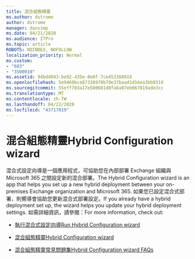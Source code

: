 ```yaml
---
title: 混合組態精靈
ms.author: dstrome
author: dstrome
manager: dansimp
ms.date: 04/21/2020
ms.audience: ITPro
ms.topic: article
ROBOTS: NOINDEX, NOFOLLOW
localization_priority: Normal
ms.custom:
- "603"
- "3500010"
ms.assetid: 94bdd043-be92-435e-8e0f-7ce453368919
ms.openlocfilehash: 5e9469bce87338978b79e37baad1d16ea3bb0310
ms.sourcegitcommit: 55eff703a17e500681d8fa6a87eb067019ade3cc
ms.translationtype: MT
ms.contentlocale: zh-TW
ms.lasthandoff: 04/22/2020
ms.locfileid: "43717019"
---
```

# <a name="hybrid-configuration-wizard"></a><span data-ttu-id="7d314-102">混合組態精靈</span><span class="sxs-lookup"><span data-stu-id="7d314-102">Hybrid Configuration wizard</span></span>

<span data-ttu-id="7d314-103">混合式設定向導是一個應用程式，可協助您在內部部署 Exchange 組織與 Microsoft 365 之間設定新的混合部署。</span><span class="sxs-lookup"><span data-stu-id="7d314-103">The Hybrid Configuration wizard is an app that helps you set up a new hybrid deployment between your on-premises Exchange organization and Microsoft 365.</span></span> <span data-ttu-id="7d314-104">如果您已設定混合式部署，則嚮導會協助您更新混合式部署設定。</span><span class="sxs-lookup"><span data-stu-id="7d314-104">If you already have a hybrid deployment set up, the wizard helps you update your hybrid deployment settings.</span></span> <span data-ttu-id="7d314-105">如需詳細資訊，請參閱：</span><span class="sxs-lookup"><span data-stu-id="7d314-105">For more information, check out:</span></span>
  
- [<span data-ttu-id="7d314-106">執行混合式設定向導</span><span class="sxs-lookup"><span data-stu-id="7d314-106">Run Hybrid Configuration wizard</span></span>](https://technet.microsoft.com/library/mt595788%28v=exchg.150%29.aspx)

- [<span data-ttu-id="7d314-107">混合組態精靈</span><span class="sxs-lookup"><span data-stu-id="7d314-107">Hybrid Configuration wizard</span></span>](https://technet.microsoft.com/library/hh529921%28v=exchg.150%29.aspx)

- [<span data-ttu-id="7d314-108">混合組態精靈常見問題集</span><span class="sxs-lookup"><span data-stu-id="7d314-108">Hybrid Configuration wizard FAQs</span></span>](https://technet.microsoft.com/library/mt488940%28v=exchg.150%29.aspx)
